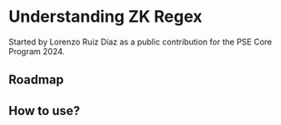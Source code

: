 # Understanding ZK Regex
Started by Lorenzo Ruiz Díaz as a public contribution for the PSE Core Program 2024.

## Roadmap

## How to use?


